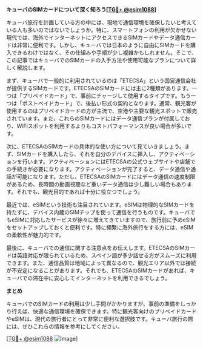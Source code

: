 **キューバのSIMカードについて深く知ろう[[TG💪+ @esim1088](https://t.me/s/esim1088)]**

キューバ旅行を計画している方の中には、現地で通信環境を確保したいと考えている人も多いのではないでしょうか。特に、スマートフォンの利用が欠かせない現代では、海外でインターネットにアクセスできるSIMカードやデータ通信カードは非常に便利です。しかし、キューバでは日本のように自由にSIMカードを購入できるわけではなく、その仕組みや手順が少し複雑かもしれません。そこで、この記事ではキューバでのSIMカードの入手方法や使用可能なプランについて詳しく解説します。

まず、キューバで一般的に利用されているのは「ETECSA」という国営通信会社が提供するSIMカードです。ETECSAのSIMカードには主に2種類があります。一つは「プリペイドカード」で、事前にチャージして使用するタイプです。もう一つは「ポストペイドカード」で、後払い形式の契約となります。通常、観光客が使用するのはプリペイドカードの方が主流で、空港や主要な観光スポットで販売されています。また、これらのSIMカードにはデータ通信プランが付属しており、WiFiスポットを利用するよりもコストパフォーマンスが良い場合が多いです。

次に、ETECSAのSIMカードの具体的な使い方について見ていきましょう。まず、SIMカードを購入したら、それを自分のデバイスに挿入し、アクティベーションを行います。アクティベーションにはETECSAの公式ウェブサイトや店舗での手続きが必要になります。アクティベーションが完了すると、データ通信や通話が可能になります。ただし、ETECSAのSIMカードにはデータ通信の速度制限があるため、長時間の動画視聴など重いデータ通信は少し難しい場合もあります。それでも、観光目的であれば十分に役立つでしょう。

最近では、eSIMという技術も注目されています。eSIMは物理的なSIMカードを持たずに、デバイス内蔵のSIMチップを使って通信を行うものです。キューバでもeSIMに対応したサービスが徐々に増えてきていますので、旅行前に予めeSIMをセットアップしておくと便利です。特に頻繁に海外旅行をする方には、eSIMの柔軟性が魅力的です。

最後に、キューバでの通信に関する注意点をお伝えします。ETECSAのSIMカードは英語対応が限られているため、スペイン語が多少話せる方がスムーズに利用できます。また、通信品質は地域によって異なるので、観光エリア以外では接続が不安定になることがあります。それでも、ETECSAのSIMカードがあれば、キューバでの滞在中に安心してインターネットを利用できるでしょう。

**まとめ**

キューバでのSIMカードの利用は少し手間がかかりますが、事前の準備をしっかり行えば、快適な通信環境を確保できます。特に観光客向けのプリペイドカードやeSIMは、現代の旅行者にとって非常に便利な選択肢です。キューバ旅行の際には、ぜひこれらの情報を参考にしてください。

[[TG💪+ @esim1088](https://t.me/s/esim1088) ![Image](https://i.postimg.cc/Y0z9fWf4/image.png)]